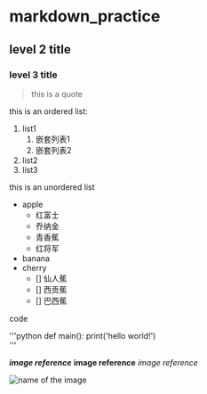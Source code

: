 # markdown_practice
## level 2 title
### level 3 title

> this is a quote

this is an ordered list:
1. list1
    1. 嵌套列表1
    2. 嵌套列表2
2. list2
3. list3
 

this is an unordered list
- apple
    + 红富士
    + 乔纳金
    + 青香蕉
    + 红将军
- banana
- cherry
    - [] 仙人蕉
    - [] 西贡蕉
    - [] 巴西蕉
 
code

'''python
def main():
  print('hello world!')  
'''

***image reference***
**image reference**
*image reference*

![name of the image]()


